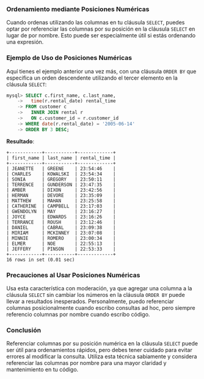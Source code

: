 ### Ordenamiento mediante Posiciones Numéricas

Cuando ordenas utilizando las columnas en tu cláusula `SELECT`, puedes optar por referenciar las columnas por su posición en la cláusula `SELECT` en lugar de por nombre. Esto puede ser especialmente útil si estás ordenando una expresión.

### Ejemplo de Uso de Posiciones Numéricas

Aquí tienes el ejemplo anterior una vez más, con una cláusula `ORDER BY` que especifica un orden descendente utilizando el tercer elemento en la cláusula `SELECT`:

```sql
mysql> SELECT c.first_name, c.last_name,
    ->   time(r.rental_date) rental_time
    -> FROM customer c
    ->   INNER JOIN rental r
    ->   ON c.customer_id = r.customer_id
    -> WHERE date(r.rental_date) = '2005-06-14'
    -> ORDER BY 3 DESC;
```

**Resultado**:
```
+------------+-----------+-------------+
| first_name | last_name | rental_time |
+------------+-----------+-------------+
| JEANETTE   | GREENE    | 23:54:46    |
| CHARLES    | KOWALSKI  | 23:54:34    |
| SONIA      | GREGORY   | 23:50:11    |
| TERRENCE   | GUNDERSON | 23:47:35    |
| AMBER      | DIXON     | 23:42:56    |
| HERMAN     | DEVORE    | 23:35:09    |
| MATTHEW    | MAHAN     | 23:25:58    |
| CATHERINE  | CAMPBELL  | 23:17:03    |
| GWENDOLYN  | MAY       | 23:16:27    |
| JOYCE      | EDWARDS   | 23:16:26    |
| TERRANCE   | ROUSH     | 23:12:46    |
| DANIEL     | CABRAL    | 23:09:38    |
| MIRIAM     | MCKINNEY  | 23:07:08    |
| MINNIE     | ROMERO    | 23:00:34    |
| ELMER      | NOE       | 22:55:13    |
| JEFFERY    | PINSON    | 22:53:33    |
+------------+-----------+-------------+
16 rows in set (0.01 sec)
```

### Precauciones al Usar Posiciones Numéricas

Usa esta característica con moderación, ya que agregar una columna a la cláusula `SELECT` sin cambiar los números en la cláusula `ORDER BY` puede llevar a resultados inesperados. Personalmente, puedo referenciar columnas posicionalmente cuando escribo consultas ad hoc, pero siempre referencio columnas por nombre cuando escribo código.

### Conclusión

Referenciar columnas por su posición numérica en la cláusula `SELECT` puede ser útil para ordenamientos rápidos, pero debes tener cuidado para evitar errores al modificar la consulta. Utiliza esta técnica sabiamente y considera referenciar las columnas por nombre para una mayor claridad y mantenimiento en tu código.

